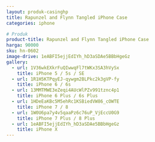 ```yaml
---
layout: produk-casinghp
title: Rapunzel and Flynn Tangled iPhone Case
categories: iphone

# Produk
product-title: Rapunzel and Flynn Tangled iPhone Case
harga: 90000
sku: hn-0602
image-drive: 1eABFI5ejjEdIYh_hD3aSDAe5BBbHgeGz
gallery:
  - url: 1V36wkEXkrFuQIwwqFl7tWKx3SA3hVySx
    title: iPhone 5 / 5s / SE
  - url: 1R1H5KTPqyEJ-qywgm2BLPkc2k3gVP-fy
    title: iPhone 6 / 6s
  - url: 13MMTMWE3eZeqi4AUcWlPZv991tznc4p1
    title: iPhone 6 Plus / 6s Plus
  - url: 1HDeEaKBc5M5ehRc1KSBiedVW86_cOWTE
    title: iPhone 7 / 8
  - url: 1W0U6pa7y4v5qaaPz6c76uP_VjEccU0G9
    title: iPhone 7 Plus / 8 Plus
  - url: 1eABFI5ejjEdIYh_hD3aSDAe5BBbHgeGz
    title: iPhone X
---
```

